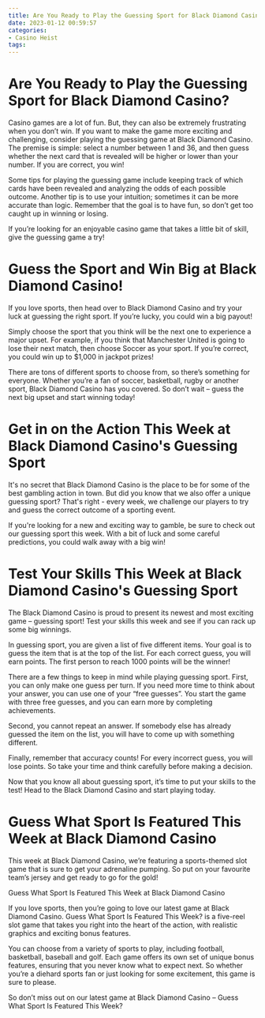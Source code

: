 ```yaml
---
title: Are You Ready to Play the Guessing Sport for Black Diamond Casino 
date: 2023-01-12 00:59:57
categories:
- Casino Heist
tags:
---
```



#  Are You Ready to Play the Guessing Sport for Black Diamond Casino? 

Casino games are a lot of fun. But, they can also be extremely frustrating when you don’t win. If you want to make the game more exciting and challenging, consider playing the guessing game at Black Diamond Casino. The premise is simple: select a number between 1 and 36, and then guess whether the next card that is revealed will be higher or lower than your number. If you are correct, you win!

Some tips for playing the guessing game include keeping track of which cards have been revealed and analyzing the odds of each possible outcome. Another tip is to use your intuition; sometimes it can be more accurate than logic. Remember that the goal is to have fun, so don’t get too caught up in winning or losing.

If you’re looking for an enjoyable casino game that takes a little bit of skill, give the guessing game a try!

#  Guess the Sport and Win Big at Black Diamond Casino!

If you love sports, then head over to Black Diamond Casino and try your luck at guessing the right sport. If you’re lucky, you could win a big payout!

Simply choose the sport that you think will be the next one to experience a major upset. For example, if you think that Manchester United is going to lose their next match, then choose Soccer as your sport. If you’re correct, you could win up to $1,000 in jackpot prizes!

There are tons of different sports to choose from, so there’s something for everyone. Whether you’re a fan of soccer, basketball, rugby or another sport, Black Diamond Casino has you covered. So don’t wait – guess the next big upset and start winning today!

#  Get in on the Action This Week at Black Diamond Casino's Guessing Sport 

It's no secret that Black Diamond Casino is the place to be for some of the best gambling action in town. But did you know that we also offer a unique guessing sport? That's right - every week, we challenge our players to try and guess the correct outcome of a sporting event.

If you're looking for a new and exciting way to gamble, be sure to check out our guessing sport this week. With a bit of luck and some careful predictions, you could walk away with a big win!

#  Test Your Skills This Week at Black Diamond Casino's Guessing Sport  

The Black Diamond Casino is proud to present its newest and most exciting game – guessing sport! Test your skills this week and see if you can rack up some big winnings.

In guessing sport, you are given a list of five different items. Your goal is to guess the item that is at the top of the list. For each correct guess, you will earn points. The first person to reach 1000 points will be the winner!

There are a few things to keep in mind while playing guessing sport. First, you can only make one guess per turn. If you need more time to think about your answer, you can use one of your “free guesses”. You start the game with three free guesses, and you can earn more by completing achievements.

Second, you cannot repeat an answer. If somebody else has already guessed the item on the list, you will have to come up with something different.

Finally, remember that accuracy counts! For every incorrect guess, you will lose points. So take your time and think carefully before making a decision.

Now that you know all about guessing sport, it’s time to put your skills to the test! Head to the Black Diamond Casino and start playing today.

# Guess What Sport Is Featured This Week at Black Diamond Casino

This week at Black Diamond Casino, we’re featuring a sports-themed slot game that is sure to get your adrenaline pumping. So put on your favourite team’s jersey and get ready to go for the gold!

Guess What Sport Is Featured This Week at Black Diamond Casino

If you love sports, then you’re going to love our latest game at Black Diamond Casino. Guess What Sport Is Featured This Week? is a five-reel slot game that takes you right into the heart of the action, with realistic graphics and exciting bonus features.

You can choose from a variety of sports to play, including football, basketball, baseball and golf. Each game offers its own set of unique bonus features, ensuring that you never know what to expect next. So whether you’re a diehard sports fan or just looking for some excitement, this game is sure to please.

So don’t miss out on our latest game at Black Diamond Casino – Guess What Sport Is Featured This Week?